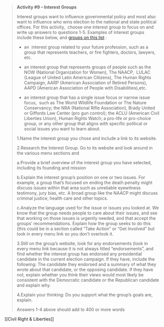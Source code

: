 > **Activity #9 – Interest Groups** 
> 
> Interest groups want to influence governmental policy and most also want to influence who wins election to the national and state political offices. For this activity,  choose one interest group to focus on and write up answers to questions 1-5. Examples of interest groups include these below, and [groups on this list](https://usapoliticaldatabase.weebly.com/list-of-interest-groups.html) :
> 
> - an  interest group related to your future profession, such as a group that represents teachers, or fire fighters, doctors, lawyers, etc. 
>     
> - an interest group that represents groups of people such as the NOW (National Organization for Women), The NAACP,  LULAC (League of United Latin American Citizens), The Human Rights Campaign, AARP (American Association of Retired Persons), AAPD (American Association of People with Disabilities),etc. 
>     
> - an interest group that has a single issue focus or narrow issue focus,  such as The World Wildlife Foundation or The Nature Conservancy; the NRA (National Rifle Association), Brady United or Giffords Law Center (pro gun control); the ACLU (American Civil Liberties Union), Human Rights Watch; a pro-life or pro-choice group, or any other group that aligns with specific political or social issues you want to learn about.
>     
> 
> 1.Name the interest group you chose and include a link to its website.
> 
> 2.Research the Interest Group. Go to its website and look around in the various menu sections and 
> 
> a.Provide a brief overview of the interest group you have selected, including its founding and mission
> 
> b.Explain the interest group’s position on one or two issues. For example, a group that’s focused on ending the death penalty might discuss issues within that area such as unreliable eyewitness testimony, jury bias, etc. A broad group like the NAACP might discuss criminal justice, health care and other topics.
> 
> c.Analyze the language used for the issue or issues you looked at. We know that the group needs people to care about their issues, and see that working on those issues is urgently needed, and that accept the groups’ recommendations. Explain how the group seeks to do this (this could be in a section called “Take Action” or “Get Involved” but look in every menu link so you don’t overlook it.
> 
> 3.Still on the group’s website, look for any endorsements (look in every menu link because it is not always titled “endorsements”, and find whether the interest group has endorsed any presidential candidate in the current election campaign. If they have, include the following: The candidate they endorsed and a summary of what they wrote about that candidate, or the opposing candidate. If they have not, explain whether you think their views would most likely be consistent with the Democratic candidate or the Republican candidate and explain why.
> 
> 4.Explain your thinking: Do you support what the group’s goals are, explain.
> 
>   
> Answers 1-4 above should add to 400 or more words

[[Civil Right & Liberties]]